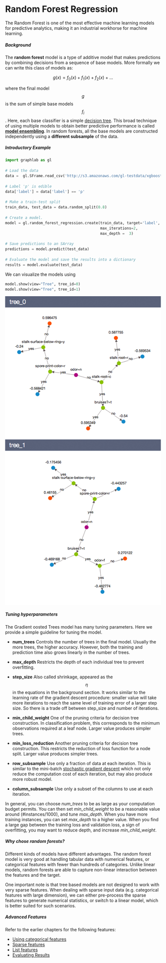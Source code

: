 <script src="../turi/js/recview.js"></script>
# Random Forest Regression 
The Random Forest is one of the most effective machine learning
models for predictive analytics, making it an industrial workhorse for
machine learning.

##### Background
The **random forest** model is a type of additive model that makes predictions
by combining decisions from a sequence of base models. More formally we can
write this class of models as:

$$
    g(x) = f_0(x) + f_1(x) + f_2(x) + ...
$$

where the final model $$g$$ is the sum of simple base models $$f_i$$. Here,
each base classifier is a simple [decision
tree](decision_tree_regression.md).  This broad technique of
using multiple models to obtain better predictive performance is called
[**model ensembling**](http://en.wikipedia.org/wiki/Ensemble_learning).  In
random forests, all the base models are constructed independently using a
**different subsample** of the data.

##### Introductory Example

```python
import graphlab as gl

# Load the data
data =  gl.SFrame.read_csv('http://s3.amazonaws.com/gl-testdata/xgboost/mushroom.csv')

# Label 'p' is edible
data['label'] = data['label'] == 'p'

# Make a train-test split
train_data, test_data = data.random_split(0.8)

# Create a model.
model = gl.random_forest_regression.create(train_data, target='label',
                                           max_iterations=2,
                                           max_depth =  3)

# Save predictions to an SArray
predictions = model.predict(test_data)

# Evaluate the model and save the results into a dictionary
results = model.evaluate(test_data)
```
We can visualize the models using

```python
model.show(view="Tree", tree_id=0)
model.show(view="Tree", tree_id=1)
```
![Alt text](images/tree_0.png)
![Alt text](images/tree_1.png)

##### Tuning hyperparameters
The Gradient oosted Trees model has many tuning parameters. Here we provide a simple guideline for tuning the model.

- **num_trees**
  Controls the number of trees in the final model. Usually the more trees, the
  higher accuracy.  However, both the training and prediction time also grows
  linearly in the number of trees.

- **max_depth**
  Restricts the depth of each individual tree to prevent overfitting.

- **step_size**
  Also called shrinkage, appeared as the $$\eta$$ in the equations in the
  background section.  It works similar to the learning rate of the gradient
  descent procedure: smaller value will take more iterations to reach the same
  level of training error of a larger step size.  So there is a trade off
  between step_size and number of iterations.

- **min_child_weight**
  One of the pruning criteria for decision tree construction. In classification
  problem, this corresponds to the minimum observations required at a leaf
  node. Larger value produces simpler trees.

- **min_loss_reduction**
  Another pruning criteria for decision tree construction. This restricts the
  reduction of loss function for a node split. Larger value produces simpler
  trees.

- **row_subsample**
  Use only a fraction of data at each iteration. This is similar to the
  mini-batch [stochastic gradient
  descent](http://en.wikipedia.org/wiki/Stochastic_gradient_descent) which not
  only reduce the computation cost of each iteration, but may also produce more
  robust model.

- **column_subsample**
  Use only a subset of the columns to use at each iteration.

In general, you can choose *num_trees* to be as large as your computation
budget permits.  You can then set *min_child_weight* to be a reasonable value
around (#instances/1000), and tune *max_depth*. When you have more training
instances, you can set *max_depth* to a higher value. When you find a large gap
between the training loss and validation loss, a sign of overfitting, you may
want to reduce depth, and increase *min_child_weight*.

##### Why chose random forests?

Different kinds of models have different advantages. The random forest model is
very good at handling tabular data with numerical features, or categorical
features with fewer than hundreds of categories. Unlike linear models, 
random forests are able to capture non-linear interaction between the
features and the target.

One important note is that tree based models are not designed to work with very
sparse features. When dealing with sparse input data (e.g. categorical features
with large dimension), we can either pre-process the sparse features to
generate numerical statistics, or switch to a linear model, which is better
suited for such scenarios.

##### Advanced Features

Refer to the earlier chapters for the following features:

* [Using categorical features](linear-regression.md#linregr-categorical-features)
* [Sparse features](linear-regression.md#linregr-sparse-features)
* [List features](linear-regression.md#linregr-list-features)
* [Evaluating Results](logistic-regression.md#logregr-evaluation)
